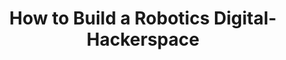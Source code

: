 ---
layout: post
title: How to Build a Robotics Digital-Hackerspace
categories: robots
excerpt:
tags: [robots, hacker]
image: a1.JPG
comments: true
custom_css:
custom_js: 
---